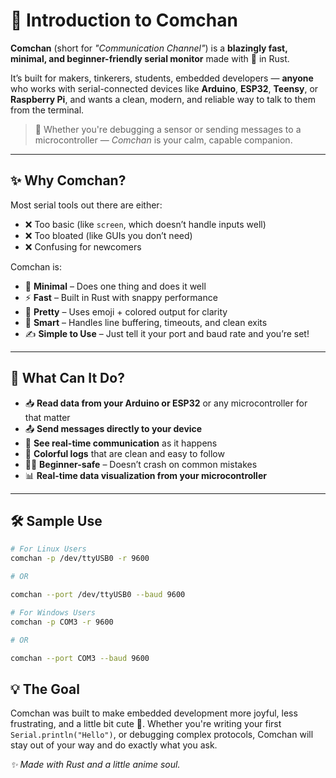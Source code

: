 # 📘 Introduction to Comchan

**Comchan** (short for *"Communication Channel"*) is a **blazingly fast, minimal, and beginner-friendly serial monitor** made with 💖 in Rust.

It’s built for makers, tinkerers, students, embedded developers — **anyone** who works with serial-connected devices like **Arduino**, **ESP32**, **Teensy**, or **Raspberry Pi**, and wants a clean, modern, and reliable way to talk to them from the terminal.

> 🚀 Whether you're debugging a sensor or sending messages to a microcontroller — *Comchan* is your calm, capable companion.

---

## ✨ Why Comchan?

Most serial tools out there are either:

- ❌ Too basic (like `screen`, which doesn’t handle inputs well)
- ❌ Too bloated (like GUIs you don’t need)
- ❌ Confusing for newcomers

Comchan is:

- 🧼 **Minimal** – Does one thing and does it well
- ⚡ **Fast** – Built in Rust with snappy performance
- 🎨 **Pretty** – Uses emoji + colored output for clarity
- 🧠 **Smart** – Handles line buffering, timeouts, and clean exits
- ✍️ **Simple to Use** – Just tell it your port and baud rate and you’re set!

---

## 🔧 What Can It Do?

- 📥 **Read data from your Arduino or ESP32** or any microcontroller for that matter
- 📤 **Send messages directly to your device**
- 🧃 **See real-time communication** as it happens
- 🎨 **Colorful logs** that are clean and easy to follow
- 🙋‍♂️ **Beginner-safe** – Doesn’t crash on common mistakes
- 📊 **Real-time data visualization from your microcontroller**

---

## 🛠 Sample Use

```bash
# For Linux Users 
comchan -p /dev/ttyUSB0 -r 9600

# OR 

comchan --port /dev/ttyUSB0 --baud 9600

# For Windows Users 
comchan -p COM3 -r 9600

# OR 

comchan --port COM3 --baud 9600
```

## 💡 The Goal

Comchan was built to make embedded development more joyful, less frustrating, and a little bit cute 🐣.
Whether you're writing your first `Serial.println("Hello")`, or debugging complex protocols, Comchan will stay out of your way and do exactly what you ask.

_✨ Made with Rust and a little anime soul._
